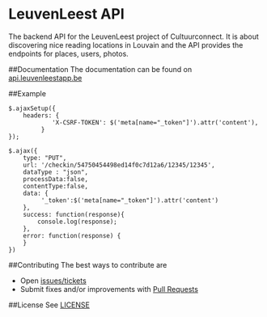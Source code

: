 # LeuvenLeest API
The backend API for the LeuvenLeest project of Cultuurconnect. It is about discovering nice reading locations in Louvain and the API provides the endpoints for places, users, photos.

##Documentation
The documentation can be found on [api.leuvenleestapp.be](http://api.leuvenleestapp.be "LeuvenLeest API site")

##Example
```
$.ajaxSetup({
    headers: {
			'X-CSRF-TOKEN': $('meta[name="_token"]').attr('content'),
		 }
});

$.ajax({
    type: "PUT",
    url: '/checkin/54750454498ed14f0c7d12a6/12345/12345',
    dataType : "json",
    processData:false,
    contentType:false,
    data: {
         '_token':$('meta[name="_token"]').attr('content')
    },
    success: function(response){
        console.log(response);
    },
    error: function(response) {
    }
})
```

##Contributing
The best ways to contribute are
* Open [issues/tickets](../../issues)
* Submit fixes and/or improvements with [Pull Requests](../../pulls)

##License
See [LICENSE](LICENSE)
